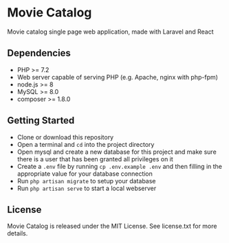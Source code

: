 # Movie Catalog

Movie catalog single page web application, made with Laravel and React


## Dependencies

* PHP >= 7.2
* Web server capable of serving PHP (e.g. Apache, nginx with php-fpm)
* node.js >= 8
* MySQL >= 8.0
* composer >= 1.8.0

## Getting Started

* Clone or download this repository
* Open a terminal and `cd` into the project directory
* Open mysql and create a new database for this project and make sure there is a user that has been granted all privileges on it
* Create a `.env` file by running `cp .env.example .env` and then filling in the appropriate value for your database connection
* Run `php artisan migrate` to setup your database
* Run `php artisan serve` to start a local webserver

## License

Movie Catalog is released under the MIT License. See license.txt for more details.